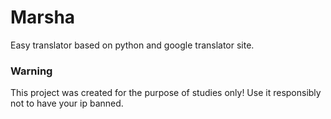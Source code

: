 # Marsha
Easy translator based on python and google translator site.

### Warning
This project was created for the purpose of studies only! Use it responsibly not to have your ip banned.
